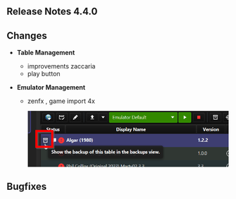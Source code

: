 ## Release Notes 4.4.0

## Changes

- **Table Management**
  - improvements zaccaria
  - play button

- **Emulator Management**
  - zenfx , game import 4x 
    
    <img src="https://github.com/syd711/vpin-studio/blob/main/documentation/backups/indicator.png?raw=true" width="500" />

## Bugfixes
